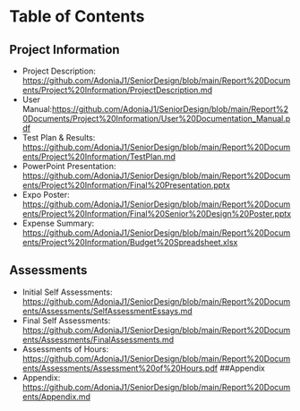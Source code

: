 # Table of Contents
## Project Information
- Project Description: https://github.com/AdoniaJ1/SeniorDesign/blob/main/Report%20Documents/Project%20Information/ProjectDescription.md
- User Manual:https://github.com/AdoniaJ1/SeniorDesign/blob/main/Report%20Documents/Project%20Information/User%20Documentation_Manual.pdf
- Test Plan & Results: https://github.com/AdoniaJ1/SeniorDesign/blob/main/Report%20Documents/Project%20Information/TestPlan.md
- PowerPoint Presentation: https://github.com/AdoniaJ1/SeniorDesign/blob/main/Report%20Documents/Project%20Information/Final%20Presentation.pptx
- Expo Poster: https://github.com/AdoniaJ1/SeniorDesign/blob/main/Report%20Documents/Project%20Information/Final%20Senior%20Design%20Poster.pptx
- Expense Summary: https://github.com/AdoniaJ1/SeniorDesign/blob/main/Report%20Documents/Project%20Information/Budget%20Spreadsheet.xlsx
## Assessments
- Initial Self Assessments: https://github.com/AdoniaJ1/SeniorDesign/blob/main/Report%20Documents/Assessments/SelfAssessmentEssays.md
- Final Self Assessments: https://github.com/AdoniaJ1/SeniorDesign/blob/main/Report%20Documents/Assessments/FinalAssessments.md
- Assessments of Hours: https://github.com/AdoniaJ1/SeniorDesign/blob/main/Report%20Documents/Assessments/Assessment%20of%20Hours.pdf
##Appendix
- Appendix: https://github.com/AdoniaJ1/SeniorDesign/blob/main/Report%20Documents/Appendix.md
